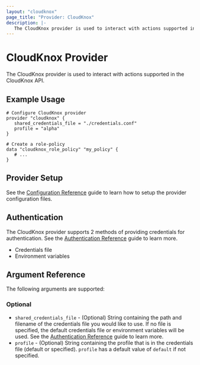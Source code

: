 ```yaml
---
layout: "cloudknox"
page_title: "Provider: CloudKnox"
description: |-
   The CloudKnox provider is used to interact with actions supported in the CloudKnox API
---
```


# CloudKnox Provider

The CloudKnox provider is used to interact with actions supported in the CloudKnox API.


## Example Usage

```hcl
# Configure CloudKnox provider
provider "cloudknox" {
   shared_credentials_file = "./credentials.conf"
   profile = "alpha" 
}

# Create a role-policy
data "cloudknox_role_policy" "my_policy" {
   # ...
}
``` 

## Provider Setup

See the [Configuration Reference](/providers/cloudknox/cloudknox/latest/docs/guides/configuration_reference.md) guide to learn how to setup the provider configuration files. 

## Authentication

The CloudKnox provider supports 2 methods of providing credentials for authentication. See the [Authentication Reference](/providers/cloudknox/cloudknox/latest/docs/guides/authentication_reference.md) guide to learn more.

- Credentials file
- Environment variables

## Argument Reference

The following arguments are supported:

### Optional

* `shared_credentials_file` - (Optional) String containing the path and filename of the credentials file you would like to use. If no file is specified, the default credentials file or environment variables will be used. See the [Authentication Reference](/providers/cloudknox/cloudknox/latest/docs/guides/authentication_reference.md) guide to learn more.
* `profile` - (Optional) String containing the profile that is in the credentials file (default or specified). `profile` has a default value of `default` if not specified.



